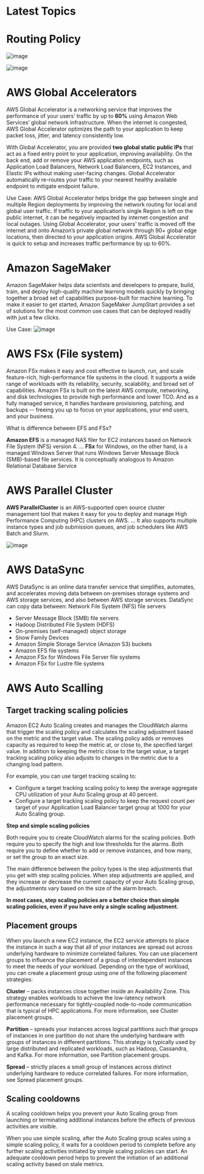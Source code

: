 # Latest Topics

# **Routing Policy**

![image](https://user-images.githubusercontent.com/17270996/150969956-c51871f2-109b-40bd-b584-b0c9faa92950.png)

![image](https://user-images.githubusercontent.com/17270996/150970423-670fbe4e-526d-457c-ac8d-438b7a08492f.png)

# **AWS Global Accelerators**

AWS Global Accelerator is a networking service that improves the performance of your users’ traffic by up to **60%** using Amazon Web Services’ global network infrastructure. When the internet is congested, AWS Global Accelerator optimizes the path to your application to keep packet loss, jitter, and latency consistently low.

With Global Accelerator, you are provided **two global static public IPs** that act as a fixed entry point to your application, improving availability. On the back end, add or remove your AWS application endpoints, such as Application Load Balancers, Network Load Balancers, EC2 Instances, and Elastic IPs without making user-facing changes. Global Accelerator automatically re-routes your traffic to your nearest healthy available endpoint to mitigate endpoint failure.

Use Case: AWS Global Accelerator helps bridge the gap between single and multiple Region deployments by improving the network routing for local and global user traffic. If traffic to your application’s single Region is left on the public internet, it can be negatively impacted by internet congestion and local outages. Using Global Accelerator, your users' traffic is moved off the internet and onto Amazon’s private global network through 90+ global edge locations, then directed to your application origins. AWS Global Accelerator is quick to setup and increases traffic performance by up to 60%.

# Amazon SageMaker

Amazon SageMaker helps data scientists and developers to prepare, build, train, and deploy high-quality machine learning models quickly by bringing together a broad set of capabilities purpose-built for machine learning. To make it easier to get started, Amazon SageMaker JumpStart provides a set of solutions for the most common use cases that can be deployed readily with just a few clicks.

Use Case:
![image](https://user-images.githubusercontent.com/17270996/150975041-783f4467-ba53-4e23-b15e-93ea03cf3493.png)

# AWS FSx (File system)

Amazon FSx makes it easy and cost effective to launch, run, and scale feature-rich, high-performance file systems in the cloud. It supports a wide range of workloads with its reliability, security, scalability, and broad set of capabilities. Amazon FSx is built on the latest AWS compute, networking, and disk technologies to provide high performance and lower TCO. And as a fully managed service, it handles hardware provisioning, patching, and backups -- freeing you up to focus on your applications, your end users, and your business.

What is difference between EFS and FSx?

**Amazon EFS** is a managed NAS filer for EC2 instances based on Network File System (NFS) version 4. ... **FSx** for Windows, on the other hand, is a managed Windows Server that runs Windows Server Message Block (SMB)-based file services. It is conceptually analogous to Amazon Relational Database Service

# AWS Parallel Cluster

**AWS ParallelCluster** is an AWS-supported open source cluster management tool that makes it easy for you to deploy and manage High Performance Computing (HPC) clusters on AWS. ... It also supports multiple instance types and job submission queues, and job schedulers like AWS Batch and Slurm.

![image](https://user-images.githubusercontent.com/17270996/150976798-b565d3bf-25d2-4394-83de-27b28134230f.png)

# AWS DataSync

AWS DataSync is an online data transfer service that simplifies, automates, and accelerates moving data between on-premises storage systems and AWS storage services, and also between AWS storage services. DataSync can copy data between:
Network File System (NFS) file servers

* Server Message Block (SMB) file servers
* Hadoop Distributed File System (HDFS)
* On-premises (self-managed) object storage
* Snow Family Devices
* Amazon Simple Storage Service (Amazon S3) buckets
* Amazon EFS file systems
* Amazon FSx for Windows File Server file systems
* Amazon FSx for Lustre file systems

# AWS Auto Scalling

## **Target tracking scaling policies**

Amazon EC2 Auto Scaling creates and manages the CloudWatch alarms that trigger the scaling policy and calculates the scaling adjustment based on the metric and the target value. The scaling policy adds or removes capacity as required to keep the metric at, or close to, the specified target value. In addition to keeping the metric close to the target value, a target tracking scaling policy also adjusts to changes in the metric due to a changing load pattern.

For example, you can use target tracking scaling to:

* Configure a target tracking scaling policy to keep the average aggregate CPU utilization of your Auto Scaling group at 40 percent.
* Configure a target tracking scaling policy to keep the request count per target of your Application Load Balancer target group at 1000 for your Auto Scaling group.

**Step and simple scaling policies**

Both require you to create CloudWatch alarms for the scaling policies. Both require you to specify the high and low thresholds for the alarms. Both require you to define whether to add or remove instances, and how many, or set the group to an exact size.

The main difference between the policy types is the step adjustments that you get with step scaling policies. When step adjustments are applied, and they increase or decrease the current capacity of your Auto Scaling group, the adjustments vary based on the size of the alarm breach.

**In most cases, step scaling policies are a better choice than simple scaling policies, even if you have only a single scaling adjustment.**

## **Placement groups**

When you launch a new EC2 instance, the EC2 service attempts to place the instance in such a way that all of your instances are spread out across underlying hardware to minimize correlated failures. You can use placement groups to influence the placement of a group of interdependent instances to meet the needs of your workload. Depending on the type of workload, you can create a placement group using one of the following placement strategies:

**Cluster** – packs instances close together inside an Availability Zone. This strategy enables workloads to achieve the low-latency network performance necessary for tightly-coupled node-to-node communication that is typical of HPC applications. For more information, see Cluster placement groups.

**Partition** – spreads your instances across logical partitions such that groups of instances in one partition do not share the underlying hardware with groups of instances in different partitions. This strategy is typically used by large distributed and replicated workloads, such as Hadoop, Cassandra, and Kafka. For more information, see Partition placement groups.

**Spread** – strictly places a small group of instances across distinct underlying hardware to reduce correlated failures. For more information, see Spread placement groups.

## **Scaling cooldowns**

A scaling cooldown helps you prevent your Auto Scaling group from launching or terminating additional instances before the effects of previous activities are visible.

When you use simple scaling, after the Auto Scaling group scales using a simple scaling policy, it waits for a cooldown period to complete before any further scaling activities initiated by simple scaling policies can start. An adequate cooldown period helps to prevent the initiation of an additional scaling activity based on stale metrics. 

